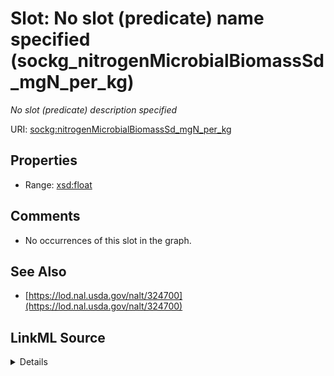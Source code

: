 

# Slot: No slot (predicate) name specified (sockg_nitrogenMicrobialBiomassSd_mgN_per_kg)


_No slot (predicate) description specified_







URI: [sockg:nitrogenMicrobialBiomassSd_mgN_per_kg](https://idir.uta.edu/sockg-ontology/docs/nitrogenMicrobialBiomassSd_mgN_per_kg)



<!-- no inheritance hierarchy -->








## Properties

* Range: [xsd:float](http://www.w3.org/2001/XMLSchema#float)





## Comments

* No occurrences of this slot in the graph.

## See Also

* [https://lod.nal.usda.gov/nalt/324700](https://lod.nal.usda.gov/nalt/324700)



## LinkML Source

<details>

```yaml
name: sockg_nitrogenMicrobialBiomassSd_mgN_per_kg
description: No slot (predicate) description specified
title: No slot (predicate) name specified
comments:
- No occurrences of this slot in the graph.
from_schema: soc-kg
see_also:
- https://lod.nal.usda.gov/nalt/324700
rank: 1000
domain: sockg_SoilBiologicalSample
slot_uri: sockg:nitrogenMicrobialBiomassSd_mgN_per_kg
alias: sockg_nitrogenMicrobialBiomassSd_mgN_per_kg
range: float

```
</details>